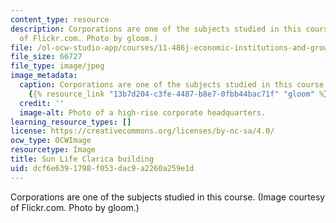 ```yaml
---
content_type: resource
description: Corporations are one of the subjects studied in this course. (Image courtesy
  of Flickr.com. Photo by gloom.)
file: /ol-ocw-studio-app/courses/11-486j-economic-institutions-and-growth-policy-analysis-fall-2005/dcf6e6391798f053dac9a2260a259e1d_11-486jf05.jpg
file_size: 66727
file_type: image/jpeg
image_metadata:
  caption: Corporations are one of the subjects studied in this course. (Photo by
    {{% resource_link "13b7d204-c3fe-4487-b8e7-0fbb44bac71f" "gloom" %}} on Flickr.)
  credit: ''
  image-alt: Photo of a high-rise corporate headquarters.
learning_resource_types: []
license: https://creativecommons.org/licenses/by-nc-sa/4.0/
ocw_type: OCWImage
resourcetype: Image
title: Sun Life Clarica building
uid: dcf6e639-1798-f053-dac9-a2260a259e1d
---
```

Corporations are one of the subjects studied in this course. (Image courtesy of Flickr.com. Photo by gloom.)